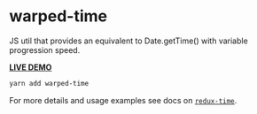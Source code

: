 # warped-time
JS util that provides an equivalent to Date.getTime() with variable progression speed.

**[LIVE DEMO](https://monadical-sas.github.io/redux-time/warped-time/examples/demo.html)**

```bash
yarn add warped-time
```

For more details and usage examples see docs on [`redux-time`](https://monadical-sas.github.io/redux-time/).
